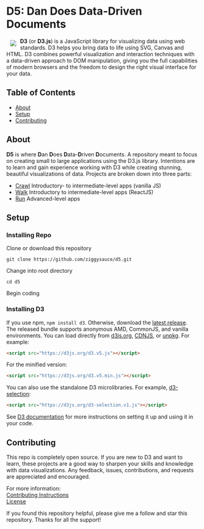 # D5: Dan Does Data-Driven Documents

<a href="https://d3js.org"><img src="https://d3js.org/logo.svg" align="left" hspace="10" vspace="6"></a>

**D3** (or **D3.js**) is a JavaScript library for visualizing data using web standards. D3 helps you bring data to life using SVG, Canvas and HTML. D3 combines powerful visualization and interaction techniques with a data-driven approach to DOM manipulation, giving you the full capabilities of modern browsers and the freedom to design the right visual interface for your data.  


## Table of Contents
* [About](#about)
* [Setup](#setup)  
* [Contributing](#contributing)  


## About
**D5** is where **D**an **D**oes **D**ata-**D**riven **D**ocuments. A repository meant to focus on creating small to large applications using the D3.js library. Intentions are to learn and gain experience working with D3 while creating stunning, beautiful visualizations of data. Projects are broken down into three parts:  
* [Crawl](https://github.com/ziggysauce/d5/tree/master/crawl)      Introductory- to intermediate-level apps (vanilla JS)
* [Walk](https://github.com/ziggysauce/d5/tree/master/walk)        Introductory to intermediate-level apps (ReactJS)
* [Run](https://github.com/ziggysauce/d5/tree/master/run)          Advanced-level apps


## Setup

### Installing Repo
Clone or download this repository  
```
git clone https://github.com/ziggysauce/d5.git
```
Change into root directory  
```
cd d5
```
Begin coding  

### Installing D3
If you use npm, `npm install d3`. Otherwise, download the [latest release](https://github.com/d3/d3/releases/latest). The released bundle supports anonymous AMD, CommonJS, and vanilla environments. You can load directly from [d3js.org](https://d3js.org), [CDNJS](https://cdnjs.com/libraries/d3), or [unpkg](https://unpkg.com/d3/). For example:

```html
<script src="https://d3js.org/d3.v5.js"></script>
```

For the minified version:

```html
<script src="https://d3js.org/d3.v5.min.js"></script>
```

You can also use the standalone D3 microlibraries. For example, [d3-selection](https://github.com/d3/d3-selection):

```html
<script src="https://d3js.org/d3-selection.v1.js"></script>
```

See [D3 documentation](https://github.com/d3/d3) for more instructions on setting it up and using it in your code.


## Contributing
This repo is completely open source. If you are new to D3 and want to learn, these projects are a good way to sharpen your skills and knowledge with data visualizations. Any feedback, issues, contributions, and requests are appreciated and encouraged.

For more information:  
[Contributing Instructions](https://github.com/ziggysauce/d5/blob/master/CONTRIBUTING.md)  
[License](https://github.com/ziggysauce/d5/blob/master/LICENSE)  

If you found this repository helpful, please give me a follow and star this repository. Thanks for all the support!